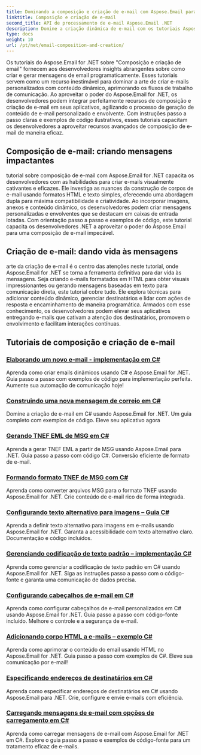 ```yaml
---
title: Dominando a composição e criação de e-mail com Aspose.Email para .NET
linktitle: Composição e criação de e-mail
second_title: API de processamento de e-mail Aspose.Email .NET
description: Domine a criação dinâmica de e-mail com os tutoriais Aspose.Email for .NET. Crie e-mails envolventes de maneira programática, personalize o conteúdo, adicione anexos e eleve a comunicação.
type: docs
weight: 10
url: /pt/net/email-composition-and-creation/
---
```


Os tutoriais do Aspose.Email for .NET sobre "Composição e criação de email" fornecem aos desenvolvedores insights abrangentes sobre como criar e gerar mensagens de email programaticamente. Esses tutoriais servem como um recurso inestimável para dominar a arte de criar e-mails personalizados com conteúdo dinâmico, aprimorando os fluxos de trabalho de comunicação. Ao aproveitar o poder do Aspose.Email for .NET, os desenvolvedores podem integrar perfeitamente recursos de composição e criação de e-mail em seus aplicativos, agilizando o processo de geração de conteúdo de e-mail personalizado e envolvente. Com instruções passo a passo claras e exemplos de código ilustrativos, esses tutoriais capacitam os desenvolvedores a aproveitar recursos avançados de composição de e-mail de maneira eficaz.

## Composição de e-mail: criando mensagens impactantes

tutorial sobre composição de e-mail com Aspose.Email for .NET capacita os desenvolvedores com as habilidades para criar e-mails visualmente cativantes e eficazes. Ele investiga as nuances da construção de corpos de e-mail usando formatos HTML e texto simples, oferecendo uma abordagem dupla para máxima compatibilidade e criatividade. Ao incorporar imagens, anexos e conteúdo dinâmico, os desenvolvedores podem criar mensagens personalizadas e envolventes que se destacam em caixas de entrada lotadas. Com orientação passo a passo e exemplos de código, este tutorial capacita os desenvolvedores .NET a aproveitar o poder do Aspose.Email para uma composição de e-mail impecável.

## Criação de e-mail: dando vida às mensagens

arte da criação de e-mail é o centro das atenções neste tutorial, onde Aspose.Email for .NET se torna a ferramenta definitiva para dar vida às mensagens. Seja criando e-mails formatados em HTML para obter visuais impressionantes ou gerando mensagens baseadas em texto para comunicação direta, este tutorial cobre tudo. Ele explora técnicas para adicionar conteúdo dinâmico, gerenciar destinatários e lidar com ações de resposta e encaminhamento de maneira programática. Armados com esse conhecimento, os desenvolvedores podem elevar seus aplicativos entregando e-mails que cativam a atenção dos destinatários, promovem o envolvimento e facilitam interações contínuas.

## Tutoriais de composição e criação de e-mail
### [Elaborando um novo e-mail - implementação em C#](./crafting-a-fresh-email-csharp-implementation/)
Aprenda como criar emails dinâmicos usando C# e Aspose.Email for .NET. Guia passo a passo com exemplos de código para implementação perfeita. Aumente sua automação de comunicação hoje!
### [Construindo uma nova mensagem de correio em C#](./constructing-a-new-mail-message-in-csharp/)
Domine a criação de e-mail em C# usando Aspose.Email for .NET. Um guia completo com exemplos de código. Eleve seu aplicativo agora
### [Gerando TNEF EML de MSG em C#](./generating-tnef-eml-from-msg-in-csharp/)
Aprenda a gerar TNEF EML a partir de MSG usando Aspose.Email para .NET. Guia passo a passo com código C#. Conversão eficiente de formato de e-mail.
### [Formando formato TNEF de MSG com C#](./forming-tnef-format-from-msg-with-csharp/)
Aprenda como converter arquivos MSG para o formato TNEF usando Aspose.Email for .NET. Crie conteúdo de e-mail rico de forma integrada. 
### [Configurando texto alternativo para imagens – Guia C#](./setting-alternative-text-for-images-csharp-guide/)
 Aprenda a definir texto alternativo para imagens em e-mails usando Aspose.Email for .NET. Garanta a acessibilidade com texto alternativo claro. Documentação e código incluídos.
### [Gerenciando codificação de texto padrão – implementação C#](./managing-default-text-encoding-csharp-implementation/)
Aprenda como gerenciar a codificação de texto padrão em C# usando Aspose.Email for .NET. Siga as instruções passo a passo com o código-fonte e garanta uma comunicação de dados precisa.
### [Configurando cabeçalhos de e-mail em C#](./configuring-email-headers-in-csharp/)
Aprenda como configurar cabeçalhos de e-mail personalizados em C# usando Aspose.Email for .NET. Guia passo a passo com código-fonte incluído. Melhore o controle e a segurança de e-mail.
### [Adicionando corpo HTML a e-mails – exemplo C#](./adding-html-body-to-emails-csharp-example/)
Aprenda como aprimorar o conteúdo do email usando HTML no Aspose.Email for .NET. Guia passo a passo com exemplos de C#. Eleve sua comunicação por e-mail!
### [Especificando endereços de destinatários em C#](./specifying-recipient-addresses-in-csharp/)
Aprenda como especificar endereços de destinatários em C# usando Aspose.Email para .NET. Crie, configure e envie e-mails com eficiência.
### [Carregando mensagens de e-mail com opções de carregamento em C#](./loading-email-messages-with-load-options-in-csharp/)
Aprenda como carregar mensagens de e-mail com Aspose.Email for .NET em C#. Explore o guia passo a passo e exemplos de código-fonte para um tratamento eficaz de e-mails.